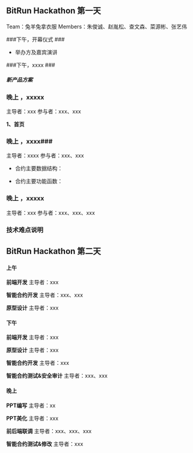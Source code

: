 ## BitRun Hackathon 第一天
Team：兔羊兔拿衣服
Members：朱俊诚、赵胤松、查文森、菜源彬、张艺伟

###下午，开幕仪式 ###
- 举办方及嘉宾演讲

###下午，xxxx ###
##### 新产品方案


### 晚上 ，xxxxx ###
主导者：xxx
参与者：xxx、xxx

**1、首页**

### 晚上 ，xxxx###
主导者：xxxx
参与者：xxx、xxx
- 合约主要数据结构：

- 合约主要功能函数：
   
### 晚上 ，xxxxx ###
主导者：xxx
参与者：xxx、xxx、xxx

### 技术难点说明

## BitRun Hackathon 第二天
####  上午
 **前端开发**
主导者：xxx

 **智能合约开发**
主导者：xxx、xxx

 **原型设计**
主导者：xxx

####  下午
 **前端开发**
主导者：xxx

 **原型设计**
主导者：xxx 

 **智能合约开发**
主导者：xxx

 **智能合约测试&安全审计**
主导者：xxx、xxx

####  晚上
 **PPT编写**
主导者：xx 

 **PPT美化**
主导者：xxx 

 **前后端联调**
主导者：xxx、xxx、xxx

 **智能合约测试&修改**
主导者：xxx
